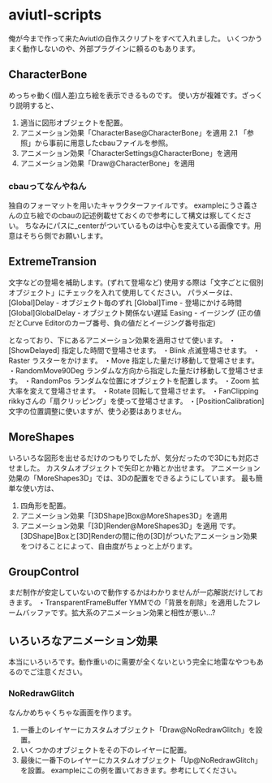 # aviutl-scripts
俺が今まで作って来たAviutlの自作スクリプトをすべて入れました。
いくつかうまく動作しないのや、外部プラグインに頼るのもあります。

## CharacterBone
めっちゃ動く(個人差)立ち絵を表示できるものです。
使い方が複雑です。ざっくり説明すると、
1. 適当に図形オブジェクトを配置。
2. アニメーション効果「CharacterBase@CharacterBone」を適用
2.1 「参照」から事前に用意したcbauファイルを参照。
3. アニメーション効果「CharacterSettings@CharacterBone」を適用
4. アニメーション効果「Draw@CharacterBone」を適用

### cbauってなんやねん
独自のフォーマットを用いたキャラクターファイルです。
exampleにうさ義さんの立ち絵でのcbauの記述例載せておくので参考にして構文は察してください。
ちなみにパスに_centerがついているものは中心を変えている画像です。用意はそちら側でお願いします。

## ExtremeTransion
文字などの登場を補助します。(ずれて登場など)
使用する際は「文字ごとに個別オブジェクト」にチェックを入れて使用してください。
パラメータは、
[Global]Delay       - オブジェクト毎のずれ
[Global]Time        - 登場にかける時間
[Global]GlobalDelay - オブジェクト関係ない遅延
Easing              - イージング (正の値だとCurve Editorのカーブ番号、負の値だとイージング番号指定)

となっており、下にあるアニメーション効果を適用させて使います。
・[ShowDelayed]		指定した時間で登場させます。
・Blink				点滅登場させます。
・Raster			ラスターをかけます。
・Move				指定した量だけ移動して登場させます。
・RandomMove90Deg	ランダムな方向から指定した量だけ移動して登場させます。
・RandomPos 		ランダムな位置にオブジェクトを配置します。
・Zoom				拡大率を変えて登場させます。
・Rotate			回転して登場させます。
・FanClipping		rikkyさんの「扇クリッピング」を使って登場させます。
・[PositionCalibration]	文字の位置調整に使いますが、使う必要はありません。

## MoreShapes
いろいろな図形を出せるだけのつもりでしたが、気分だったので3Dにも対応させました。
カスタムオブジェクトで矢印とか箱とか出せます。
アニメーション効果の「MoreShapes3D」では、3Dの配置をできるようにしています。
最も簡単な使い方は、
1. 四角形を配置。
2. アニメーション効果「[3DShape]Box@MoreShapes3D」を適用
3. アニメーション効果「[3D]Render@MoreShapes3D」を適用
です。
[3DShape]Boxと[3D]Renderの間に他の[3D]がついたアニメーション効果をつけることによって、自由度がちょっと上がります。

## GroupControl
まだ制作が安定していないので動作するかはわかりませんが一応解説だけしておきます。
・TransparentFrameBuffer	YMMでの「背景を削除」を適用したフレームバッファです。拡大系のアニメーション効果と相性が悪い...?

## いろいろなアニメーション効果
本当にいろいろです。動作重いのに需要が全くないという完全に地雷なやつもあるのでご注意ください。

### NoRedrawGlitch
なんかめちゃくちゃな画面を作ります。
1. 一番上のレイヤーにカスタムオブジェクト「Draw@NoRedrawGlitch」を設置。
2. いくつかのオブジェクトをその下のレイヤーに配置。
3. 最後に一番下のレイヤーにカスタムオブジェクト「Up@NoRedrawGlitch」を設置。
exampleにこの例を置いておきます。参考にしてください。